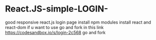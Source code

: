 # React.JS-simple-LOGIN-
good responsive react.js login page 
install npm modules 
install react and react-dom
if u want to use go and fork in this link
https://codesandbox.io/s/login-2c568
go and fork
